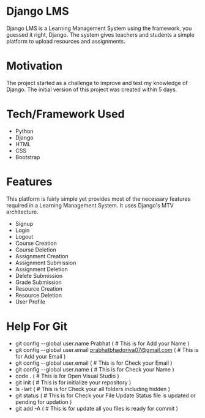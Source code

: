 # Django LMS

Django LMS is a Learning Management System using the framework, you guessed it right, Django. The system gives teachers and students a simple platform to upload resources and assignments.

# Motivation
The project started as a challenge to improve and test my knowledge of Django. The initial version of this project was created within 5 days.

# Tech/Framework Used
* Python
* Django
* HTML
* CSS
* Bootstrap

# Features
This platform is fairly simple yet provides most of the necessary features required in a Learning Management System. It uses Django's MTV architecture.
* Signup
* Login
* Logout
* Course Creation
* Course Deletion
* Assignment Creation
* Assignment Submission
* Assignment Deletion
* Delete Submission
* Grade Submission
* Resource Creation
* Resource Deletion
* User Profile


# Help For Git
* git config --global user.name Prabhat ( # This is for Add your Name )
* git config --global user.email prabhatbhadoriya07@gmail.com ( # This is for Add your Email )
* git config --global user.email ( # This is for Check your Email )
* git config --global user.name ( # This is for Check your Name )
* code .      ( # This is for Open Visual Studio )
* git init    ( # This is for initialize your repository )
*  ls -lart   ( # This is for Check your all folders including hidden )
*  git status ( # This is for Check your File Update Status file is updated or pending for updation )
* git add -A  ( # This is for  update all you files is ready for commit )



